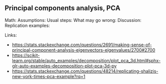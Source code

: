 Principal components analysis, PCA
----------------------------------

Math:
Assumptions:
Usual steps:
What may go wrong:
Discussion:
Replication examples:


Links:
 - https://stats.stackexchange.com/questions/2691/making-sense-of-principal-component-analysis-eigenvectors-eigenvalues/2700#2700
 - https://scikit-learn.org/stable/auto_examples/decomposition/plot_pca_3d.html#sphx-glr-auto-examples-decomposition-plot-pca-3d-py
 - https://stats.stackexchange.com/questions/48214/replicating-shalizis-new-york-times-pca-example?rq=1
